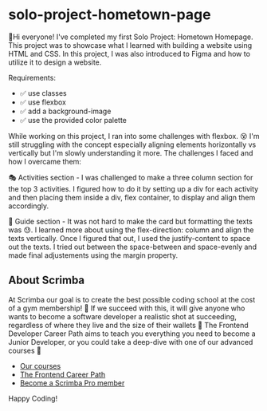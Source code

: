 # solo-project-hometown-page

👋Hi everyone! I've completed my first Solo Project: Hometown Homepage. This project was to showcase what I learned with building a website using HTML and CSS. 
In this project, I was also introduced to Figma and how to utilize it to design a website.

Requirements:
<ul>
  <li>✅ use classes</li>
  <li>✅ use flexbox</li>
  <li>✅ add a background-image</li>
  <li>✅ use the provided color palette</li>
</ul>

While working on this project, I ran into some challenges with flexbox. 😵 I'm still struggling with the concept especially aligning elements horizontally vs vertically but I'm slowly understanding it more. The challenges I faced and how I overcame them:

🎭 Activities section - I was challenged to make a three column section for the top 3 activities. I figured how to do it by setting up a div for each activity and then placing them inside a div, flex container, to display and align them accordingly.

🧑 Guide section - It was not hard to make the card but formatting the texts was 😓. I learned more about using the flex-direction: column and align the texts vertically. Once I figured that out, I used the justify-content to space out the texts. I tried out between the space-between and space-evenly and made final adjustements using the margin property.

## About Scrimba

At Scrimba our goal is to create the best possible coding school at the cost of a gym membership! 💜
If we succeed with this, it will give anyone who wants to become a software developer a realistic shot at succeeding, regardless of where they live and the size of their wallets 🎉
The Frontend Developer Career Path aims to teach you everything you need to become a Junior Developer, or you could take a deep-dive with one of our advanced courses 🚀

- [Our courses](https://scrimba.com/allcourses)
- [The Frontend Career Path](https://scrimba.com/learn/frontend)
- [Become a Scrimba Pro member](https://scrimba.com/pricing)

Happy Coding!
